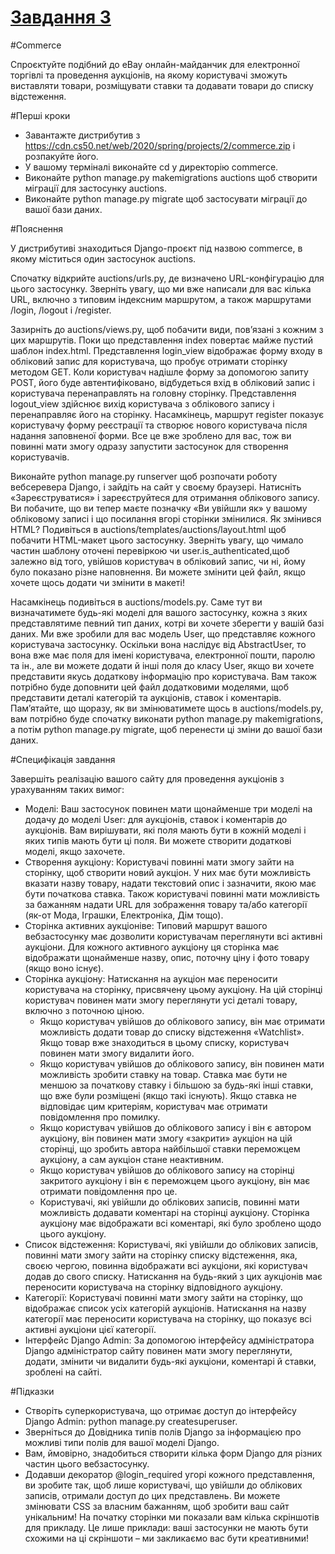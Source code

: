 # [Завдання 3](https://prometheus.org.ua/cs50web_2021/commerce.html)

#Commerce

Спроєктуйте подібний до eBay онлайн-майданчик для електронної торгівлі та проведення аукціонів, на якому користувачі зможуть виставляти товари, розміщувати ставки та додавати товари до списку відстеження.

#Перші кроки

- Завантажте дистрибутив з https://cdn.cs50.net/web/2020/spring/projects/2/commerce.zip і розпакуйте його.
- У вашому терміналі виконайте cd у директорію commerce.
- Виконайте python manage.py makemigrations auctions щоб створити міграції для застосунку auctions.
- Виконайте python manage.py migrate щоб застосувати міграції до вашої бази даних.

#Пояснення

У дистрибутиві знаходиться Django-проєкт під назвою commerce, в якому міститься один застосунок auctions.

Спочатку відкрийте auctions/urls.py, де визначено URL-конфігурацію для цього застосунку. Зверніть увагу, що ми вже написали для вас кілька URL, включно з типовим індексним маршрутом, а також маршрутами /login, /logout і /register.

Зазирніть до auctions/views.py, щоб побачити види, пов’язані з кожним з цих маршрутів. Поки що представлення index повертає майже пустий шаблон index.html. Представлення login_view відображає форму входу в обліковий запис для користувача, що пробує отримати сторінку методом GET. Коли користувач надішле форму за допомогою запиту POST, його буде автентифіковано, відбудеться вхід в обліковий запис і користувача перенаправлять на головну сторінку. Представлення logout_view здійснює вихід користувача з облікового запису і перенаправляє його на сторінку. Насамкінець, маршрут register показує користувачу форму реєстрації та створює нового користувача після надання заповненої форми. Все це вже зроблено для вас, тож ви повинні мати змогу одразу запустити застосунок для створення користувачів.

Виконайте python manage.py runserver щоб розпочати роботу вебсеревера Django, і зайдіть на сайт у своєму браузері. Натисніть «Зареєструватися» і зареєструйтеся для отримання облікового запису. Ви побачите, що ви тепер маєте позначку «Ви увійшли як» у вашому обліковому записі і що посилання вгорі сторінки змінилися. Як змінився HTML? Подивіться в auctions/templates/auctions/layout.html щоб побачити HTML-макет цього застосунку. Зверніть увагу, що чимало частин шаблону оточені перевіркою чи user.is_authenticated,щоб залежно від того, увійшов користувач в обліковий запис, чи ні, йому було показано різне наповнення. Ви можете змінити цей файл, якщо хочете щось додати чи змінити в макеті!

Насамкінець подивіться в auctions/models.py. Саме тут ви визначатимете будь-які моделі для вашого застосунку, кожна з яких представлятиме певний тип даних, котрі ви хочете зберегти у вашій базі даних. Ми вже зробили для вас модель User, що представляє кожного користувача застосунку. Оскільки вона наслідує від AbstractUser, то вона вже має поля для імені користувача, електронної пошти, паролю та ін., але ви можете додати й інші поля до класу User, якщо ви хочете представити якусь додаткову інформацію про користувача. Вам також потрібно буде доповнити цей файл додатковими моделями, щоб представити деталі категорій та аукціонів, ставок і коментарів. Пам’ятайте, що щоразу, як ви змінюватимете щось в auctions/models.py, вам потрібно буде спочатку виконати python manage.py makemigrations, а потім python manage.py migrate, щоб перенести ці зміни до вашої бази даних.

#Специфікація завдання

Завершіть реалізацію вашого сайту для проведення аукціонів з урахуванням таких вимог:

- Моделі: Ваш застосунок повинен мати щонайменше три моделі на додачу до моделі User: для аукціонів, ставок і коментарів до аукціонів. Вам вирішувати, які поля мають бути в кожній моделі і яких типів мають бути ці поля. Ви можете створити додаткові моделі, якщо захочете.
- Створення аукціону: Користувачі повинні мати змогу зайти на сторінку, щоб створити новий аукціон. У них має бути можливість вказати назву товару, надати текстовий опис і зазначити, якою має бути початкова ставка. Також користувачі повинні мати можливість за бажанням надати URL для зображення товару та/або категорії (як-от Мода, Іграшки, Електроніка, Дім тощо).
- Сторінка активних аукціонівe: Типовий маршрут вашого вебзастосунку має дозволити користувачам переглянути всі активні аукціони. Для кожного активного аукціону ця сторінка має відображати щонайменше назву, опис, поточну ціну і фото товару (якщо воно існує).
- Сторінка аукціону: Натискання на аукціон має переносити користувача на сторінку, присвячену цьому аукціону. На цій сторінці користувач повинен мати змогу переглянути усі деталі товару, включно з поточною ціною.
  - Якщо користувач увійшов до облікового запису, він має отримати можливість додати товар до списку відстеження «Watchlist». Якщо товар вже знаходиться в цьому списку, користувач повинен мати змогу видалити його.
  - Якщо користувач увійшов до облікового запису, він повинен мати можливість зробити ставку на товар. Ставка має бути не меншою за початкову ставку і більшою за будь-які інші ставки, що вже були розміщені (якщо такі існують). Якщо ставка не відповідає цим критеріям, користувач має отримати повідомлення про помилку.
  - Якщо користувач увійшов до облікового запису і він є автором аукціону, він повинен мати змогу «закрити» аукціон на цій сторінці, що зробить автора найбільшої ставки переможцем аукціону, а сам аукціон стане неактивним.
  - Якщо користувач увійшов до облікового запису на сторінці закритого аукціону і він є переможцем цього аукціону, він має отримати повідомлення про це.
  - Користувачі, які увійшли до облікових записів, повинні мати можливість додавати коментарі на сторінці аукціону. Сторінка аукціону має відображати всі коментарі, які було зроблено щодо цього аукціону.
- Список відстеження: Користувачі, які увійшли до облікових записів, повинні мати змогу зайти на сторінку списку відстеження, яка, своєю чергою, повинна відображати всі аукціони, які користувач додав до свого списку. Натискання на будь-який з цих аукціонів має переносити користувача на сторінку відповідного аукціону.
- Категорії: Користувачі повинні мати змогу зайти на сторінку, що відображає список усіх категорій аукціонів. Натискання на назву категорії має переносити користувача на сторінку, що показує всі активні аукціони цієї категорії.
- Інтерфейс Django Admin: За допомогою інтерфейсу адміністратора Django адміністратор сайту повинен мати змогу переглянути, додати, змінити чи видалити будь-які аукціони, коментарі й ставки, зроблені на сайті.

#Підказки

- Створіть суперкористувача, що отримає доступ до інтерфейсу Django Admin: python manage.py createsuperuser.
- Зверніться до Довідника типів полів Django за інформацією про можливі типи полів для вашої моделі Django.
- Вам, ймовірно, знадобиться створити кілька форм Django для різних частин цього вебзастосунку.
- Додавши декоратор @login_required угорі кожного представлення, ви зробите так, щоб лише користувачі, що увійшли до облікових записів, отримали доступ до цих представлень.
Ви можете змінювати CSS за власним бажанням, щоб зробити ваш сайт унікальним! На початку сторінки ми показали вам кілька скріншотів для прикладу. Це лише приклади: ваші застосунки не мають бути схожими на ці скріншоти – ми закликаємо вас бути креативними!
